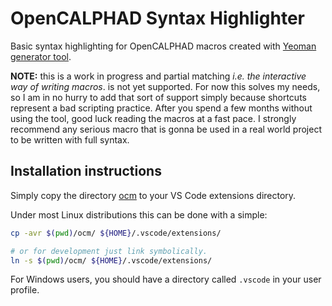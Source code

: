 # OpenCALPHAD Syntax Highlighter

Basic syntax highlighting for OpenCALPHAD macros created with [Yeoman generator tool](https://yeoman.io/).

**NOTE:** this is a work in progress and partial matching *i.e. the interactive way of writing macros*. is not yet supported. For now this solves my needs, so I am in no hurry to add that sort of support simply because shortcuts represent a bad scripting practice. After you spend a few months without using the tool, good luck reading the macros at a fast pace. I strongly recommend any serious macro that is gonna be used in a real world project to be written with full syntax.

## Installation instructions

Simply copy the directory [ocm](ocm/) to your VS Code extensions directory.

Under most Linux distributions this can be done with a simple:

```bash
cp -avr $(pwd)/ocm/ ${HOME}/.vscode/extensions/

# or for development just link symbolically.
ln -s $(pwd)/ocm/ ${HOME}/.vscode/extensions/
```

For Windows users, you should have a directory called `.vscode` in your user profile.
